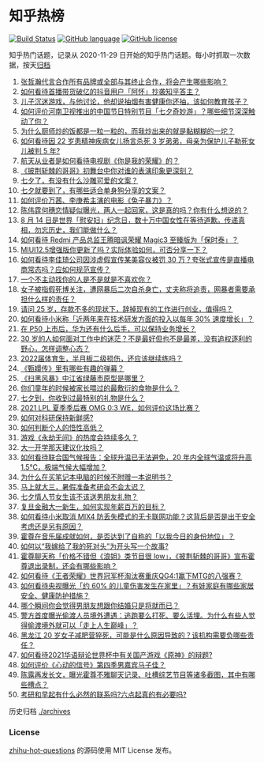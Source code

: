 # 知乎热榜
[![Build Status](https://github.com/ToWeLong/zhihu-hot-questions/workflows/CI/badge.svg)](https://github.com/ToWeLong/zhihu-hot-questions/actions)
[![GitHub language](https://img.shields.io/badge/language-golang-orange.svg)](https://golang.org/)
[![GitHub license](https://img.shields.io/github/license/ToWeLong/zhihu-hot-questions)](https://github.com/ToWeLong/zhihu-hot-questions/blob/main/LICENSE)

知乎热门话题，记录从 2020-11-29 日开始的知乎热门话题。每小时抓取一次数据，按天[归档](./archives)

<!-- BEGIN -->

1. [张哲瀚代言合作所有品牌或全部与其终止合作，将会产生哪些影响？](https://www.zhihu.com/question/479486575)
1. [如何看待首播带货破亿的抖音用户「阿怀」抄袭知乎答主？](https://www.zhihu.com/question/479535770)
1. [儿子沉迷游戏，与他讨论，他却说抽烟有害健康你还抽，该如何教育孩子？](https://www.zhihu.com/question/477388387)
1. [如何评价河南卫视推出的中国节日特别节目「七夕奇妙游」？哪些细节深深触动了你？](https://www.zhihu.com/question/479480886)
1. [为什么厨师炒的饭都是一粒一粒的，而我炒出来的就是黏糊糊的一坨？](https://www.zhihu.com/question/478428170)
1. [如何看待因 22 岁患精神疾病女儿扬言杀死 3 岁弟弟，母亲为保护儿子勒死女儿被判 5 年?](https://www.zhihu.com/question/478866199)
1. [航天从业者是如何看待电视剧《你是我的荣耀》的？](https://www.zhihu.com/question/475169837)
1. [《披荆斩棘的哥哥》初舞台中你对谁的表演印象更深刻？](https://www.zhihu.com/question/479290702)
1. [七夕了，有没有什么沙雕可爱的文案？](https://www.zhihu.com/question/478777705)
1. [七夕就要到了，有哪些适合单身狗分享的文案？](https://www.zhihu.com/question/479105080)
1. [如何评价万茜、李庚希主演的电影《兔子暴力》？](https://www.zhihu.com/question/472362152)
1. [陈伟霆何穗恋情疑似曝光，两人一起回家，这是真的吗？你有什么想说的？](https://www.zhihu.com/question/479675405)
1. [8 月 14 日是世界「慰安妇」纪念日，数十万中国女性在等待道歉。传递真相，勿忘历史，我们能做什么？](https://www.zhihu.com/question/479638645)
1. [如何看待 Redmi 产品总监王腾暗讽荣耀 Magic3 至臻版为「保时泰」？](https://www.zhihu.com/question/479367916)
1. [MIUI12.5增强版你更新了吗？实际体验如何，可否分享一下？](https://www.zhihu.com/question/479351972)
1. [如何看待李佳琦公司因涉虚假宣传某美容仪被罚 30 万？夸张式宣传是直播电商常态吗？应如何规范宣传？](https://www.zhihu.com/question/479630009)
1. [一个不主动找你的人是不是就是不喜欢你？](https://www.zhihu.com/question/393194088)
1. [女子被指假死博关注，遭网暴后二次自杀身亡，丈夫称将追责，网暴者需要承担什么样的责任？](https://www.zhihu.com/question/479457307)
1. [请问 25 岁，存款不多的现状下，辞掉现有的工作进行创业，值得吗？](https://www.zhihu.com/question/478567346)
1. [如何看待小米称「近两年来在技术研发方面的投入以每年 30% 速度增长」？](https://www.zhihu.com/question/478253764)
1. [在 P50 上市后，华为还有什么后手，可以保持业务增长？](https://www.zhihu.com/question/479350697)
1. [30 岁的人如何面对工作中的迷茫？不是最好但也不是最差，没有追权逐利的野心，怎样调整心态？](https://www.zhihu.com/question/478718396)
1. [2022届体育生，半月板二级损伤，还应该继续练吗？](https://www.zhihu.com/question/422710480)
1. [《甄嬛传》里有哪些有趣的弹幕？](https://www.zhihu.com/question/323992995)
1. [《扫黑风暴》中江省绿藤市原型是哪里？](https://www.zhihu.com/question/478622450)
1. [你们童年的时候被家长喂过的最敷衍的食物是什么？](https://www.zhihu.com/question/462844792)
1. [七夕到，你收到过最特别的礼物是什么？](https://www.zhihu.com/question/478758406)
1. [2021 LPL 夏季季后赛 OMG 0:3 WE，如何评价这场比赛？](https://www.zhihu.com/question/479501242)
1. [如何对科研保持新鲜感?](https://www.zhihu.com/question/470047139)
1. [如何判断个人的悟性高低？](https://www.zhihu.com/question/24123447)
1. [游戏《永劫无间》的热度会持续多久？](https://www.zhihu.com/question/470628145)
1. [大一开学那天建议化妆吗？](https://www.zhihu.com/question/474332010)
1. [如何看待联合国气候报告：全球升温已无法避免，20 年内全球气温或将升高 1.5℃，极端气候大幅增加？](https://www.zhihu.com/question/478518638)
1. [为什么在买笔记本电脑的时候不附赠一本说明书？](https://www.zhihu.com/question/478670931)
1. [马上就大三，暑假准备考研会不会太迟？](https://www.zhihu.com/question/468399095)
1. [七夕情人节女生该不该送男朋友礼物？](https://www.zhihu.com/question/290778620)
1. [复旦金融大一新生，如何实现年薪百万的目标？](https://www.zhihu.com/question/478207939)
1. [如何看待小米取消 MIX4 防丢失模式的无卡联网功能？这背后是否是出于安全考虑还是另有原因？](https://www.zhihu.com/question/479568890)
1. [霍尊在音乐届成就如何，是否达到了自称的「以我今日的身份地位」？](https://www.zhihu.com/question/479242622)
1. [如何以“我嫁给了我的死对头”为开头写一个故事?](https://www.zhihu.com/question/442498012)
1. [霍尊聊天称「价格不错但《浪姐》类节目很 low」，《披荆斩棘的哥哥》宣布霍尊退出录制，还会有哪些影响？](https://www.zhihu.com/question/479240755)
1. [如何看待《王者荣耀》世界冠军杯淘汰赛重庆QG4:1赢下MTG的八强赛？](https://www.zhihu.com/question/479566654)
1. [如何看待央视曝光「约 60% 的儿童伤害发生在家里」？有娃家庭有哪些家居安全、健康防护措施？](https://www.zhihu.com/question/478371825)
1. [哪个瞬间你会觉得男朋友想跟你结婚只是将就而已？](https://www.zhihu.com/question/331404742)
1. [警方首度曝光偷渡人员境外遭遇：逃跑要么打死、要么活埋。为什么有些人觉得偷渡境外就可以「走上人生巅峰」？](https://www.zhihu.com/question/479177516)
1. [黑龙江 20 岁女子减肥营猝死，可能是什么原因导致的？该机构需要负哪些责任？](https://www.zhihu.com/question/479251265)
1. [如何看待2021华语辩论世界杯中有关国产游戏《原神》的辩题?](https://www.zhihu.com/question/471713998)
1. [如何评价《心动的信号》第四季男嘉宾马子佳？](https://www.zhihu.com/question/479203246)
1. [陈露再发长文，曝光霍尊不雅聊天记录、吐槽综艺节目等诸多截图，其中有哪些槽点？](https://www.zhihu.com/question/479240661)
1. [考研和早起有什么必然的联系吗?六点起真的有必要吗?](https://www.zhihu.com/question/344399251)

<!-- END -->

历史归档 [./archives](./archives)


### License
[zhihu-hot-questions](https://github.com/towelong/zhihu-hot-questions) 的源码使用 MIT License 发布。